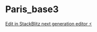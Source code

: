 # Paris_base3

[Edit in StackBlitz next generation editor ⚡️](https://stackblitz.com/~/github.com/waindayen/Paris_base3)